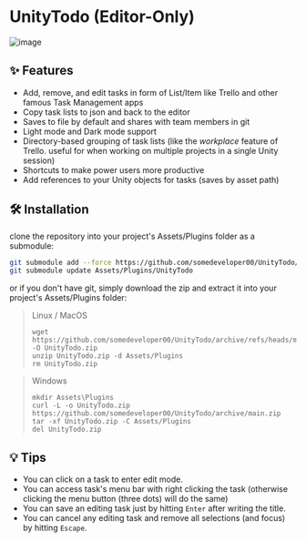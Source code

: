 # UnityTodo (Editor-Only)

![image](https://github.com/somedeveloper00/UnityTodo/assets/79690923/a2d82ecf-96a3-4cd9-8cac-33f183278e65)


## ✨ Features
* Add, remove, and edit tasks in form of List/Item like Trello and other famous Task Management apps
* Copy task lists to json and back to the editor
* Saves to file by default and shares with team members in git
* Light mode and Dark mode support
* Directory-based grouping of task lists (like the *workplace* feature of Trello. useful for when working on multiple projects in a single Unity session)
* Shortcuts to make power users more productive
* Add references to your Unity objects for tasks (saves by asset path)

## 🛠️ Installation
clone the repository into your project's Assets/Plugins folder as a submodule:
```bash
git submodule add --force https://github.com/somedeveloper00/UnityTodo/ Assets/Plugins/UnityTodo
git submodule update Assets/Plugins/UnityTodo
```
or if you don't have git, simply download the zip and extract it into your project's Assets/Plugins folder:
> Linux / MacOS
> ```
> wget https://github.com/somedeveloper00/UnityTodo/archive/refs/heads/main.zip -O UnityTodo.zip
> unzip UnityTodo.zip -d Assets/Plugins
> rm UnityTodo.zip

> Windows
> ```
> mkdir Assets\Plugins
> curl -L -o UnityTodo.zip https://github.com/somedeveloper00/UnityTodo/archive/main.zip
> tar -xf UnityTodo.zip -C Assets/Plugins
> del UnityTodo.zip
> ```


## 💡 Tips
* You can click on a task to enter edit mode.
* You can access task's menu bar with right clicking the task (otherwise clicking the menu button (three dots) will do the same)
* You can save an editing task just by hitting `Enter` after writing the title.
* You can cancel any editing task and remove all selections (and focus) by hitting `Escape`.
